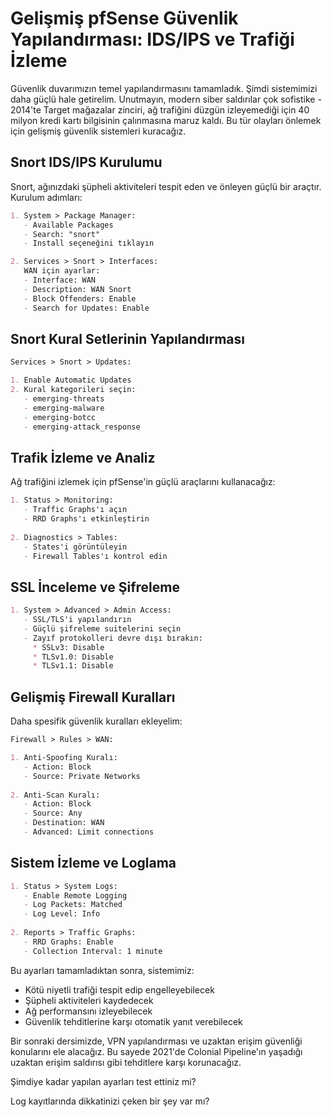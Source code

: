 # Gelişmiş pfSense Güvenlik Yapılandırması: IDS/IPS ve Trafiği İzleme

Güvenlik duvarımızın temel yapılandırmasını tamamladık. Şimdi sistemimizi daha güçlü hale getirelim. Unutmayın, modern siber saldırılar çok sofistike - 2014'te Target mağazalar zinciri, ağ trafiğini düzgün izleyemediği için 40 milyon kredi kartı bilgisinin çalınmasına maruz kaldı. Bu tür olayları önlemek için gelişmiş güvenlik sistemleri kuracağız.

## Snort IDS/IPS Kurulumu

Snort, ağınızdaki şüpheli aktiviteleri tespit eden ve önleyen güçlü bir araçtır. Kurulum adımları:

```markdown
1. System > Package Manager:
   - Available Packages
   - Search: "snort"
   - Install seçeneğini tıklayın

2. Services > Snort > Interfaces:
   WAN için ayarlar:
   - Interface: WAN
   - Description: WAN Snort
   - Block Offenders: Enable
   - Search for Updates: Enable
```

## Snort Kural Setlerinin Yapılandırması

```markdown
Services > Snort > Updates:

1. Enable Automatic Updates
2. Kural kategorileri seçin:
   - emerging-threats
   - emerging-malware
   - emerging-botcc
   - emerging-attack_response
```

## Trafik İzleme ve Analiz

Ağ trafiğini izlemek için pfSense'in güçlü araçlarını kullanacağız:

```markdown
1. Status > Monitoring:
   - Traffic Graphs'ı açın
   - RRD Graphs'ı etkinleştirin
   
2. Diagnostics > Tables:
   - States'i görüntüleyin
   - Firewall Tables'ı kontrol edin
```

## SSL İnceleme ve Şifreleme

```markdown
1. System > Advanced > Admin Access:
   - SSL/TLS'i yapılandırın
   - Güçlü şifreleme suitelerini seçin
   - Zayıf protokolleri devre dışı bırakın:
     * SSLv3: Disable
     * TLSv1.0: Disable
     * TLSv1.1: Disable
```

## Gelişmiş Firewall Kuralları

Daha spesifik güvenlik kuralları ekleyelim:

```markdown
Firewall > Rules > WAN:

1. Anti-Spoofing Kuralı:
   - Action: Block
   - Source: Private Networks
   
2. Anti-Scan Kuralı:
   - Action: Block
   - Source: Any
   - Destination: WAN
   - Advanced: Limit connections
```

## Sistem İzleme ve Loglama

```markdown
1. Status > System Logs:
   - Enable Remote Logging
   - Log Packets: Matched
   - Log Level: Info
   
2. Reports > Traffic Graphs:
   - RRD Graphs: Enable
   - Collection Interval: 1 minute
```

Bu ayarları tamamladıktan sonra, sistemimiz:

- Kötü niyetli trafiği tespit edip engelleyebilecek
- Şüpheli aktiviteleri kaydedecek
- Ağ performansını izleyebilecek
- Güvenlik tehditlerine karşı otomatik yanıt verebilecek

Bir sonraki dersimizde, VPN yapılandırması ve uzaktan erişim güvenliği konularını ele alacağız. Bu sayede 2021'de Colonial Pipeline'ın yaşadığı uzaktan erişim saldırısı gibi tehditlere karşı korunacağız.

Şimdiye kadar yapılan ayarları test ettiniz mi? 

Log kayıtlarında dikkatinizi çeken bir şey var mı?
